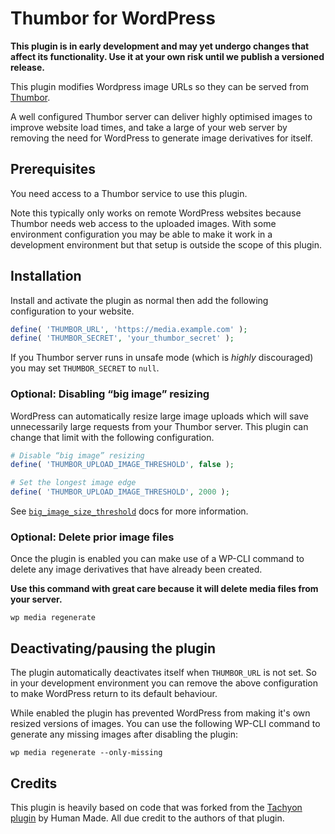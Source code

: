 # Thumbor for WordPress

**This plugin is in early development and may yet undergo changes that affect its functionality. Use it at your own risk until we publish a versioned release.**

This plugin modifies Wordpress image URLs so they can be served from [Thumbor](https://www.thumbor.org/). 

A well configured Thumbor server can deliver highly optimised images to improve website load times, and take a large of your web server by removing the need for WordPress to generate image derivatives for itself.

## Prerequisites

You need access to a Thumbor service to use this plugin.

Note this typically only works on remote WordPress websites because Thumbor needs web access to the uploaded images. With some environment configuration you may be able to make it work in a development environment but that setup is outside the scope of this plugin.

## Installation

Install and activate the plugin as normal then add the following configuration to your website.

```php
define( 'THUMBOR_URL', 'https://media.example.com' );
define( 'THUMBOR_SECRET', 'your_thumbor_secret' );
```

If you Thumbor server runs in unsafe mode (which is _highly_ discouraged) you may set `THUMBOR_SECRET` to `null`.

### Optional: Disabling “big image” resizing

WordPress can automatically resize large image uploads which will save unnecessarily large requests from your Thumbor server. This plugin can change that limit with the following configuration. 

```php
# Disable “big image” resizing
define( 'THUMBOR_UPLOAD_IMAGE_THRESHOLD', false );

# Set the longest image edge
define( 'THUMBOR_UPLOAD_IMAGE_THRESHOLD', 2000 );
```

See [`big_image_size_threshold`](https://developer.wordpress.org/reference/hooks/big_image_size_threshold/) docs for more information.

### Optional: Delete prior image files

Once the plugin is enabled you can make use of a WP-CLI command to delete any image derivatives that have already been created.

**Use this command with great care because it will delete media files from your server.**

```shell
wp media regenerate
```

## Deactivating/pausing the plugin

The plugin automatically deactivates itself when `THUMBOR_URL` is not set. So in your development environment you can remove the above configuration to make WordPress return to its default behaviour.

While enabled the plugin has prevented WordPress from making it's own resized versions of images. You can use the following WP-CLI command to generate any missing images after disabling the plugin:

```shell
wp media regenerate --only-missing
```

## Credits

This plugin is heavily based on code that was forked from the [Tachyon plugin](https://github.com/humanmade/tachyon-plugin) by Human Made. All due credit to the authors of that plugin.
